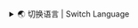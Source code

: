 <details>
<summary>🌏 切换语言 | Switch Language</summary>

[🇨🇳 中文 README](#🇨🇳-点击查看中文-readme)  
[🇬🇧 English README](#🇬🇧-click-to-view-english-readme)

</details>
